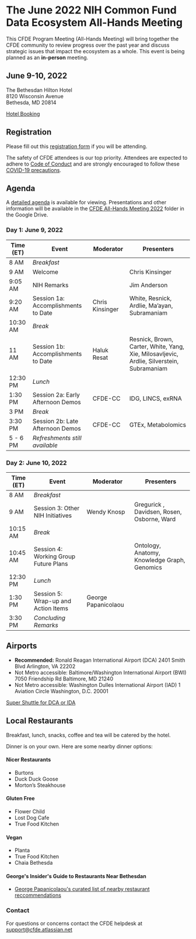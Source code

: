 # The June 2022 NIH Common Fund Data Ecosystem All-Hands Meeting

This CFDE Program Meeting (All-Hands Meeting) will bring together the CFDE community to review progress over the past year and discuss strategic issues that impact the ecosystem as a whole. This event is being planned as an **in-person** meeting.

## June 9-10, 2022


The Bethesdan Hilton Hotel <br/>
8120 Wisconsin Avenue <br/>
Bethesda, MD 20814 <br/>

[Hotel Booking](https://nam02.safelinks.protection.outlook.com/?url=https%3A%2F%2Fwww.hilton.com%2Fen%2Fbook%2Freservation%2Fdeeplink%2F%3Fctyhocn%3DWASBAUP%26groupCode%3DAH6%26arrivaldate%3D2022-06-08%26departuredate%3D2022-06-10%26cid%3DOM%2CWW%2CHILTONLINK%2CEN%2CDirectLink%26fromId%3DHILTONLINKDIRECT&data=05%7C01%7CMimi.Dejene%40Hilton.com%7C8403fcb5fabd491490e108da2ecf5d79%7C660292d2cfd54a3db7a7e8f7ee458a0a%7C0%7C0%7C637873765403587842%7CUnknown%7CTWFpbGZsb3d8eyJWIjoiMC4wLjAwMDAiLCJQIjoiV2luMzIiLCJBTiI6Ik1haWwiLCJXVCI6Mn0%3D%7C3000%7C%7C%7C&sdata=%2FAZpUm%2FxyBJdoMbEMZ4XuVjXVTpMUV68kLusvRWy%2FEw%3D&reserved=0)

## Registration

Please fill out this [registration form](https://forms.gle/XYerABGPdPyoJgNR7) if you will be attending.

The safety of CFDE attendees is our top priority. Attendees are expected to adhere to [Code of Conduct](https://nih-cfde.github.io/2022-june-all-hands-meeting/CODEOFCONDUCT/) and are strongly encouraged to follow these [COVID-19 precautions](https://nih-cfde.github.io/2022-june-all-hands-meeting/COVID/).

## Agenda

A [detailed agenda](https://docs.google.com/document/d/1zFuoyL0a9T6uM_WrGTjfGirlL30ZDGgS/edit) is available for viewing. Presentations and other information will be available in the [CFDE All-Hands Meeting 2022](https://drive.google.com/drive/folders/13NhWKYlPKPiZ5V8sob67CLU9F9g4Fx_0?usp=sharing) folder in the Google Drive.

### Day 1: June 9, 2022

| Time (ET) |  Event | Moderator |  Presenters |
| --- | --- | --- | --- |
| 8 AM  | _Breakfast_ |
| 9 AM  | Welcome   | | Chris Kinsinger |  
| 9:05 AM  | NIH Remarks | | Jim Anderson |   
| 9:20 AM | Session 1a: Accomplishments to Date | Chris Kinsinger | White, Resnick, Ardlie, Ma’ayan, Subramaniam |
| 10:30 AM  | _Break_ |  
| 11 AM  | Session 1b: Accomplishments to Date | Haluk Resat |  Resnick, Brown, Carter, White,  Yang,  Xie, Milosavljevic, Ardlie, Silverstein, Subramaniam|
| 12:30 PM  | _Lunch_ |  
| 1:30 PM  | Session 2a: Early Afternoon Demos |  CFDE-CC  | IDG, LINCS, exRNA |
| 3 PM  | _Break_ |  
| 3:30 PM  | Session 2b: Late Afternoon Demos |  CFDE-CC  | GTEx, Metabolomics |
| 5 - 6 PM| _Refreshments still available_ |  

### Day 2: June 10, 2022

| Time (ET) |  Event | Moderator | Presenters |   
| --- | --- | --- | --- |
| 8 AM  | _Breakfast_ |
| 9 AM  | Session 3: Other NIH Initiatives | Wendy Knosp | Gregurick , Davidsen, Rosen, Osborne, Ward 
| 10:15 AM  | _Break_ | | 
| 10:45 AM  | Session 4: Working Group Future Plans |   |  Ontology, Anatomy, Knowledge Graph, Genomics |
| 12:30 PM  | _Lunch_ | 
| 1:30 PM  | Session 5: Wrap-up and Action Items | George Papanicolaou  | 
| 3:30 PM  | _Concluding Remarks_ |    



## Airports

- **Recommended:** Ronald Reagan International Airport (DCA) 2401 Smith Blvd  Arlington, VA 22202  
- Not Metro accessible: Baltimore/Washington International Airport (BWI) 7050 Friendship Rd Baltimore, MD 21240  
- Not Metro accessible: Washington Dulles International Airport (IAD) 1 Aviation Circle Washington, D.C. 20001  

[Super Shuttle for DCA or IDA](https://www.supershuttle.com/locations/washington-dca-iad/)

## Local Restaurants

Breakfast, lunch, snacks, coffee and tea will be catered by the hotel. 

Dinner is on your own. Here are some nearby dinner options:

#### Nicer Restaurants

- Burtons
- Duck Duck Goose
- Morton’s Steakhouse

#### Gluten Free

- Flower Child
- Lost Dog Cafe
- True Food Kitchen

#### Vegan

- Planta
- True Food Kitchen
- Chaia  Bethesda

#### George's Insider's Guide to Restaurants Near Bethesdan
- [George Papanicolaou's curated list of nearby restaurant reccommendations](./GeorgesList.md)

### Contact

For questions or concerns contact the CFDE helpdesk at [support@cfde.atlassian.net](mailto:support@cfde.atlassian.net)
